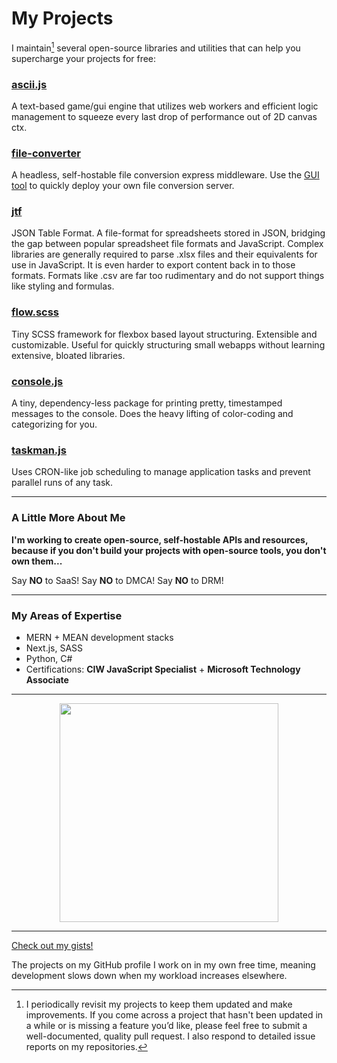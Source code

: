 # My Projects

I maintain[^1] several open-source libraries and utilities that can help you supercharge your projects for free:

### [ascii.js](https://github.com/NotTimTam/ascii.js)
A text-based game/gui engine that utilizes web workers and efficient logic management to squeeze every last drop of performance out of 2D canvas ctx.

### [file-converter](https://github.com/NotTimTam/file-converter)
A headless, self-hostable file conversion express middleware. Use the [GUI tool](https://github.com/NotTimTam/file-converter-gui) to quickly deploy your own file conversion server.

### [jtf](https://github.com/NotTimTam/jtf)
JSON Table Format. A file-format for spreadsheets stored in JSON, bridging the gap between popular spreadsheet file formats and JavaScript. Complex libraries are generally required to parse .xlsx files and their equivalents for use in JavaScript. It is even harder to export content back in to those formats. Formats like .csv are far too rudimentary and do not support things like styling and formulas.

### [flow.scss](https://github.com/NotTimTam/flow.scss)
Tiny SCSS framework for flexbox based layout structuring. Extensible and customizable. Useful for quickly structuring small webapps without learning extensive, bloated libraries.

### [console.js](https://github.com/NotTimTam/console.js)
A tiny, dependency-less package for printing pretty, timestamped messages to the console. Does the heavy lifting of color-coding and categorizing for you.

### [taskman.js](https://github.com/NotTimTam/taskman.js)
Uses CRON-like job scheduling to manage application tasks and prevent parallel runs of any task.

---

### A Little More About Me
**I'm working to create open-source, self-hostable APIs and resources, because if you don't build your projects with open-source tools, you don't own them...**

Say **NO** to SaaS! Say **NO** to DMCA! Say **NO** to DRM!

---

### My Areas of Expertise

- MERN + MEAN development stacks
- Next.js, SASS
- Python, C#
- Certifications: <b>CIW JavaScript Specialist</b> + <b>Microsoft Technology Associate</b>

---

<p align='center'>
  <a href="#"><img src="https://github-readme-stats.vercel.app/api?username=NotTimTam&show_icons=true&count_private=true&theme=dark" width="350"></a>
</p>

---

[Check out my gists!](https://gist.github.com/NotTimTam)

The projects on my GitHub profile I work on in my own free time, meaning development slows down when my workload increases elsewhere.

[^1]: I periodically revisit my projects to keep them updated and make improvements. If you come across a project that hasn't been updated in a while or is missing a feature you’d like, please feel free to submit a well-documented, quality pull request. I also respond to detailed issue reports on my repositories.
